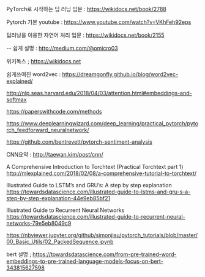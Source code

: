 

PyTorch로 시작하는 딥 러닝 입문 : https://wikidocs.net/book/2788


Pytorch 기본 youtube : https://www.youtube.com/watch?v=VKhFeh92eps


딥러닝을 이용한 자연어 처리 입문 :  https://wikidocs.net/book/2155
 
 -- 쉽게 설명 : http://medium.com/@omicro03


위키독스 ; https://wikidocs.net


쉽게쓰여진 word2vec : https://dreamgonfly.github.io/blog/word2vec-explained/

http://nlp.seas.harvard.edu/2018/04/03/attention.html#embeddings-and-softmax


https://paperswithcode.com/methods

https://www.deeplearningwizard.com/deep_learning/practical_pytorch/pytorch_feedforward_neuralnetwork/

https://github.com/bentrevett/pytorch-sentiment-analysis

CNN요약 : http://taewan.kim/post/cnn/

A Comprehensive Introduction to Torchtext (Practical Torchtext part 1)
http://mlexplained.com/2018/02/08/a-comprehensive-tutorial-to-torchtext/

Illustrated Guide to LSTM’s and GRU’s: A step by step explanation
https://towardsdatascience.com/illustrated-guide-to-lstms-and-gru-s-a-step-by-step-explanation-44e9eb85bf21

Illustrated Guide to Recurrent Neural Networks
https://towardsdatascience.com/illustrated-guide-to-recurrent-neural-networks-79e5eb8049c9

https://nbviewer.jupyter.org/github/simonjisu/pytorch_tutorials/blob/master/00_Basic_Utils/02_PackedSequence.ipynb

bert 설명 ; 
https://towardsdatascience.com/from-pre-trained-word-embeddings-to-pre-trained-language-models-focus-on-bert-343815627598
